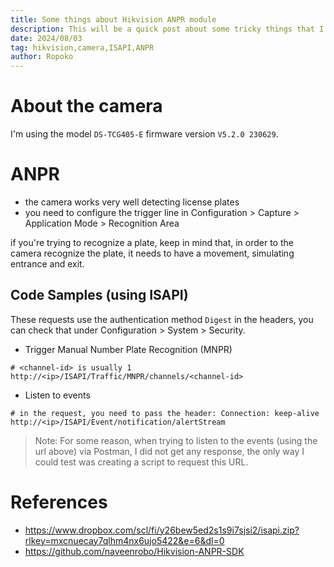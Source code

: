 ```yaml
---
title: Some things about Hikvision ANPR module
description: This will be a quick post about some tricky things that I found while working with Hikvision ANPR module.
date: 2024/08/03
tag: hikvision,camera,ISAPI,ANPR
author: Ropoko
---
```


# About the camera
I'm using the model `DS-TCG405-E` firmware version `V5.2.0 230629`.

# ANPR
- the camera works very well detecting license plates
- you need to configure the trigger line in Configuration > Capture > Application Mode > Recognition Area

if you're trying to recognize a plate, keep in mind that, in order to the camera recognize the plate, it needs to have a movement, simulating entrance and exit.

## Code Samples (using ISAPI)
These requests use the authentication method `Digest` in the headers, you can check that under Configuration > System > Security.

- Trigger Manual Number Plate Recognition (MNPR)

```text
# <channel-id> is usually 1
http://<ip>/ISAPI/Traffic/MNPR/channels/<channel-id>
```
- Listen to events

```text
# in the request, you need to pass the header: Connection: keep-alive
http://<ip>/ISAPI/Event/notification/alertStream
```
> Note: For some reason, when trying to listen to the events (using the url above) via Postman, I did not get any response, the only way I could test was creating a script to request this URL.

# References
- https://www.dropbox.com/scl/fi/y26bew5ed2s1s9i7sjsi2/isapi.zip?rlkey=mxcnuecay7qlhm4nx6ujo5422&e=6&dl=0
- https://github.com/naveenrobo/Hikvision-ANPR-SDK
  